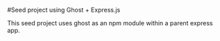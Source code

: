#Seed project using Ghost + Express.js

This seed project uses ghost as an npm module within a parent express app.
